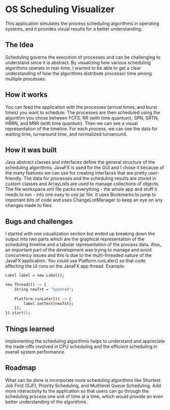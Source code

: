 # OS Scheduling Visualizer
This application simulates the process scheduling algorithms in operating systems, and it provides visual results for a better understanding. 
## The Idea
Scheduling governs the execution of processes and can be challenging to understand since it is abstract. By visualizing how various scheduling algorithms operate in real-time, I wanted to be able to get a clear understanding of how the algorithms distribute processor time among multiple processes.
## How it works
You can feed the application with the processes (arrival times, and burst times) you want to schedule. The processes are then scheduled using the algorithm you chose between FCFS, RR (with time quantum), SPN, SRTN, HRRN, and MRR (with time quantum). Then we can see a visual representation of the timeline. For each process, we can see the data for waiting time, turnaround time, and normalized turnaround.
## How it was built
Java abstract classes and interfaces define the general structure of the scheduling algorithms. JavaFX is used for the GUI and I chose it because of the many features we can use for creating interfaces that are pretty user-friendly. The data for processes and the scheduling results are stored in custom classes and ArrayLists are used to manage collections of objects.
The file workspace.xml file packs everything - the whole app and stuff it needs to run - into one easy to use jar file. It uses Bookmarks to jump to important bits of code and uses ChangeListManager to keep an eye on any changes made to files.
## Bugs and challenges
I started with one visualization section but ended up breaking down the output into two parts which are the graphical representation of the scheduling timeline and a tabular representation of the process data.
Also, an important part of the development was trying to manage and avoid concurrency issues and this is due to the multi-threaded nature of the JavaFX application.
You could use Platform.runLater() so that code affecting the UI runs on the JavaFX app thread. Example:
```sh
Label label = new Label();

new Thread(() -> {
    String newTxt = "Updated";
    
    Platform.runLater(() -> {
        label.setText(newTxt);
    });
}).start();
```
## Things learned
Implementing the scheduling algorithms helps to understand and appreciate the trade-offs involved in CPU scheduling and the efficient scheduling in overall system performance.
## Roadmap
What can be done is incorporate more scheduling algorithms like Shortest Job First (SJF), Priority Scheduling, and Multilevel Queue Scheduling. Add more interactivity to the application so that users can go through the scheduling process one unit of time at a time, which would provide an even better understanding of the algorithms.
